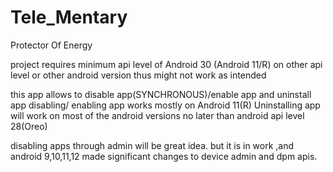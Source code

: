 # Tele_Mentary

Protector Of Energy

project requires minimum api level of Android 30 (Android 11/R)
on other api level or other android version thus might not work as intended

this app allows to disable app(SYNCHRONOUS)/enable app and uninstall app disabling/ enabling app
works mostly on Android 11(R)
Uninstalling app will work on most of the android versions no later than android api level 28(Oreo)

disabling apps through admin will be great idea. but it is in work ,and android 9,10,11,12 made
significant changes to device admin and dpm apis.

